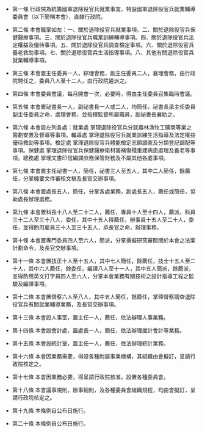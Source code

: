 * 第一條 行政院為統籌國軍退除役官兵就業事宜，特設國軍退除役官兵就業輔導委員會（以下簡稱本會），直隸行政院。

* 第二條 本會職掌如左：一、關於退除役官兵就業事項。二、關於退除役官兵保健醫療事項。三、關於退除役官兵職業訓練輔導事項。四、關於退除役官兵法定權益及優待事項。五、關於退除役官兵調查檢定事項。六、關於退除役官兵養老救助事項。七、關於退除役官兵生活指導事項。八、其他有關退除役官兵就業輔導事項。

* 第三條 本會置主任委員一人，綜理會務，副主任委員二人，襄理會務，由行政院聘任之，委員八人至十二人，由行政院遴派之。

* 第四條 本會委員會議，每月開會一次，必要時，得由主任委員召集臨時會議。

* 第五條 本會置祕書長一人，副祕書長一人或二人，均簡任，祕書長承主任委員副主任委員之命，處理會務，並指揮監督所屬職員，副祕書長襄助之。

* 第六條 本會設左列各處：就業處 掌理退除役官兵分就農林漁牧工礦商等業之籌劃安置及督導等事項。輔導處 掌理退除役官兵就業訓練生活指導及法定權益優待救助等事項。檢定處 掌理退除役官兵體能檢定志願調查及分類登記調配等事項。保健處 掌理退除役官兵保健醫療衛材籌補傷殘重建病患處理及養老等事項。總務處 掌理文書印信編譯庶務保管財務及不屬其他各處事項。

* 第七條 本會置主任祕書一人，簡任，祕書三人至五人，其中二人簡任，餘薦任，分掌機要文件審核文稿及長官交辦事項。

* 第八條 本會置處長五人，簡任，分掌各處業務，副處長五人，薦任或簡任，協助處長辦理處務。

* 第九條 本會置科長十八人至二十二人，薦任，專員十人至十四人，薦派，科員三十二人至三十八人，委任，其中十五人得薦任，辦事員十五人至二十人，委任，並得酌用雇員三十人至三十五人，承長官之命，辦理事務。

* 第十條 本會置專門委員四人至六人，簡派，分掌撰擬研究審閱關於本會之法案計劃命令，及長官交辦事項。

* 第十一條 本會置技正十人至十五人，其中七人簡任，餘薦任，技士十五人至二十人，其中六人薦任，餘委任，編譯八人至十一人，其中五人簡派，餘薦派，並得酌用英文打字員四人至六人，分掌本會業務有關技術之設計指導工程之監驗及編譯事項。

* 第十二條 本會置督察六人至八人，其中五人簡任，餘薦任，掌理督察調查退除役官兵有關就業輔導業務，及長官交辦事項。

* 第十三條 本會設人事室，置主任一人，薦任，依法辦理人事業務。

* 第十四條 本會設會計處，置處長一人，簡任，依法辦理歲計會計等業務。

* 第十五條 本會設統計室，置主任一人，薦任，依法辦理統計業務。

* 第十六條 本會因業務需要，得設各種附屬事業機構，其組織由會擬訂，呈請行政院核定之。

* 第十七條 本會因業務必要，得呈請行政院核准，設置各種委員會。

* 第十八條 本會議事規則，辦事細則，及各種委員會組織規程，均由會擬訂，呈請行政院核定之。

* 第十九條 本條例自公布日施行。

* 第二十條 本條例自公布日施行。

